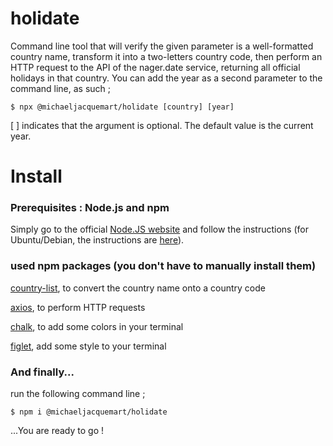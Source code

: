 # holidate

Command line tool that will verify the given parameter is a well-formatted country name, transform it into a two-letters country code, then perform an HTTP request to the API of the nager.date service, returning all official holidays in that country. You can add the year as a second parameter to the command line, as such ;

```
$ npx @michaeljacquemart/holidate [country] [year]
```

[ ] indicates that the argument is optional. The default value is the current year.



# Install

### Prerequisites : Node.js and npm

 Simply go to the official [Node.JS website](https://nodejs.org/en/) and follow the instructions (for Ubuntu/Debian, the instructions are [here](https://github.com/nodesource/distributions/blob/master/README.md)).


### used npm packages (you don't have to manually install them)

[country-list](https://www.npmjs.com/package/country-list), to convert the country name onto a country code

[axios](https://www.npmjs.com/package/axios), to perform HTTP requests

[chalk](https://www.npmjs.com/package/chalk), to add some colors in your terminal

[figlet](https://www.npmjs.com/package/figlet), add some style to your terminal


### And finally...


run the following command line ;

```
$ npm i @michaeljacquemart/holidate

```



...You are ready to go !
